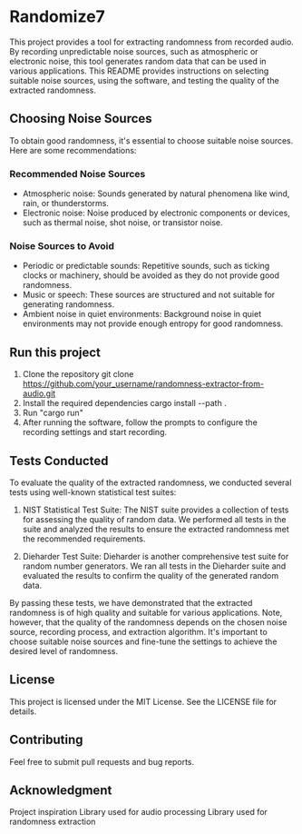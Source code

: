 # Randomize7
This project provides a tool for extracting randomness from recorded audio. By recording unpredictable noise sources, such as atmospheric or electronic noise, this tool generates random data that can be used in various applications. This README provides instructions on selecting suitable noise sources, using the software, and testing the quality of the extracted randomness.


## Choosing Noise Sources

To obtain good randomness, it's essential to choose suitable noise sources. Here are some recommendations:

### Recommended Noise Sources

- Atmospheric noise: Sounds generated by natural phenomena like wind, rain, or thunderstorms.
- Electronic noise: Noise produced by electronic components or devices, such as thermal noise, shot noise, or transistor noise.

### Noise Sources to Avoid

- Periodic or predictable sounds: Repetitive sounds, such as ticking clocks or machinery, should be avoided as they do not provide good randomness.
- Music or speech: These sources are structured and not suitable for generating randomness.
- Ambient noise in quiet environments: Background noise in quiet environments may not provide enough entropy for good randomness.

## Run this project

1. Clone the repository git clone https://github.com/your_username/randomness-extractor-from-audio.git
2. Install the required dependencies cargo install --path .
3. Run "cargo run"
4. After running the software, follow the prompts to configure the recording settings and start recording.


## Tests Conducted

To evaluate the quality of the extracted randomness, we conducted several tests using well-known statistical test suites:

1. NIST Statistical Test Suite: The NIST suite provides a collection of tests for assessing the quality of random data. We performed all tests in the suite and analyzed the results to ensure the extracted randomness met the recommended requirements.

2. Dieharder Test Suite: Dieharder is another comprehensive test suite for random number generators. We ran all tests in the Dieharder suite and evaluated the results to confirm the quality of the generated random data.


By passing these tests, we have demonstrated that the extracted randomness is of high quality and suitable for various applications. Note, however, that the quality of the randomness depends on the chosen noise source, recording process, and extraction algorithm. It's important to choose suitable noise sources and fine-tune the settings to achieve the desired level of randomness.


## License
This project is licensed under the MIT License. See the LICENSE file for details.

## Contributing
Feel free to submit pull requests and bug reports.

## Acknowledgment

Project inspiration
Library used for audio processing
Library used for randomness extraction